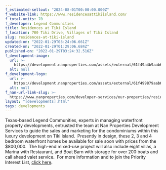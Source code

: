 ```yaml
---
f_estimated-sellout: "2024-08-01T00:00:00.000Z"
f_website-link: https://www.residencesattikiisland.com/
f_total-units: 70
f_developer: Legend Communities
title: Residences at Tiki Island
f_location: 700 Tiki Drive, Villages of Tiki Island
slug: residences-at-tiki-island
updated-on: "2022-01-29T03:24:06.661Z"
created-on: "2022-01-29T01:29:06.684Z"
published-on: "2022-01-29T03:24:32.516Z"
f_development-image:
  url: >-
    https://development.nanproperties.com/assets/external/61f49a4b9aab6ad0a40fd56b_tikiislandresidences_aerial_camera1_121621.jpeg
  alt: null
f_development-logo:
  url: >-
    https://development.nanproperties.com/assets/external/61f499879aab6a3da60fd077_the_residences_at_tiki_island_logo_rgb.png
  alt: null
f_nan-url-link-slug: >-
  https://www.nanproperties.com/developer-services/our-properties/residences-at-tiki-island
layout: "[developments].html"
tags: developments
---
```


Texas-based Legend Communities, experts in managing waterfront property developments, entrusted the team at Nan Properties Development Services to guide the sales and marketing for the condominiums within this luxury development on Tiki Island.  Presently in design, these 2, 3 and 4 bedroom waterfront homes be available for sale soon with prices from the $800,000.  The high-end mixed-use project will also include eight villas, a Marina with Restaurant, and Boat Barn with storage for over 200 boats and call ahead valet service.  For more information and to join the Priority Interest List, [click here](#).
